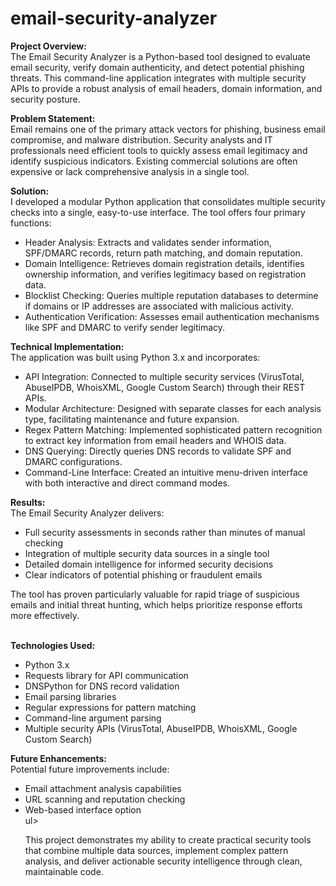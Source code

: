# email-security-analyzer

<b>Project Overview:</b></br>
The Email Security Analyzer is a Python-based tool designed to evaluate email security, verify domain authenticity, and detect potential phishing threats. This command-line application integrates with multiple security APIs to provide a robust analysis of email headers, domain information, and security posture.

<b>Problem Statement:</b></br>
Email remains one of the primary attack vectors for phishing, business email compromise, and malware distribution. Security analysts and IT professionals need efficient tools to quickly assess email legitimacy and identify suspicious indicators. Existing commercial solutions are often expensive or lack comprehensive analysis in a single tool.

<b>Solution:</b></br>
I developed a modular Python application that consolidates multiple security checks into a single, easy-to-use interface. The tool offers four primary functions:</br>
<ul><li>Header Analysis: Extracts and validates sender information, SPF/DMARC records, return path matching, and domain reputation.</li>
<li>Domain Intelligence: Retrieves domain registration details, identifies ownership information, and verifies legitimacy based on registration data.</li>
<li>Blocklist Checking: Queries multiple reputation databases to determine if domains or IP addresses are associated with malicious activity.</li>
<li>Authentication Verification: Assesses email authentication mechanisms like SPF and DMARC to verify sender legitimacy.</li>
</ul>

<b>Technical Implementation:</b></br>
The application was built using Python 3.x and incorporates:</br>
<ul><li>API Integration: Connected to multiple security services (VirusTotal, AbuseIPDB, WhoisXML, Google Custom Search) through their REST APIs.</li>
<li>Modular Architecture: Designed with separate classes for each analysis type, facilitating maintenance and future expansion.</li>
<li>Regex Pattern Matching: Implemented sophisticated pattern recognition to extract key information from email headers and WHOIS data.</li>
<li>DNS Querying: Directly queries DNS records to validate SPF and DMARC configurations.</li>
<li>Command-Line Interface: Created an intuitive menu-driven interface with both interactive and direct command modes.</li>
</ul>
  
<b>Results:</b></br>
The Email Security Analyzer delivers:</br>
<ul><li>Full security assessments in seconds rather than minutes of manual checking
<li>Integration of multiple security data sources in a single tool</li>
<li>Detailed domain intelligence for informed security decisions</li>
<li>Clear indicators of potential phishing or fraudulent emails</li>
</ul>

The tool has proven particularly valuable for rapid triage of suspicious emails and initial threat hunting, which helps prioritize response efforts more effectively.</br></br>

<b>Technologies Used:</b></br>
<ul><li>Python 3.x</li>
<li>Requests library for API communication</li>
<li>DNSPython for DNS record validation</li>
<li>Email parsing libraries</li>
<li>Regular expressions for pattern matching</li>
<li>Command-line argument parsing</li>
<li>Multiple security APIs (VirusTotal, AbuseIPDB, WhoisXML, Google Custom Search)</li>
</ul>

<b>Future Enhancements:</b></br>
Potential future improvements include:
<ul><li>Email attachment analysis capabilities
<li>URL scanning and reputation checking
<li>Web-based interface option
</li>ul>

This project demonstrates my ability to create practical security tools that combine multiple data sources, implement complex pattern analysis, and deliver actionable security intelligence through clean, maintainable code.

